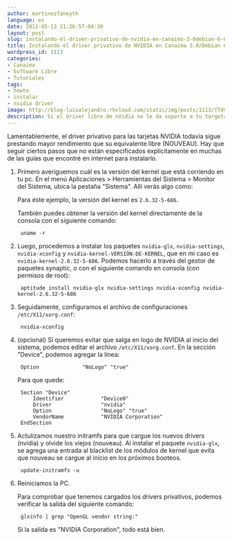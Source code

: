 ```yaml
---
author: martinezfaneyth
language: es
date: 2011-05-13 21:26:57-04:30
layout: post
slug: instalando-el-driver-privativo-de-nvidia-en-canaima-3-0debian-6-0
title: Instalando el driver privativo de NVIDIA en Canaima 3.0/Debian 6.0
wordpress_id: 1113
categories:
- Canaima
- Software Libre
- Tutoriales
tags:
- howto
- instalar
- nvidia driver
image: http://blog-luisalejandro.rhcloud.com/static/img/posts/1113/ffd9fb501ded03730b87ae2127adea53.jpg
description: Si el driver libre de nVidia no le da soporte a tu targeta gráfica, lamentablemente tendrás que utilizar el privativo.
---
```


Lamentablemente, el driver privativo para las tarjetas NVIDIA todavía sigue prestando mayor rendimiento que su equivalente libre (NOUVEAU). Hay que seguir ciertos pasos que no están especificados explícitamente en muchas de las guías que encontré en internet para instalarlo.

1. Primero averiguemos cuál es la versión del kernel que está corriendo en tu pc. En el menú Aplicaciones > Herramientas del Sistema > Monitor del Sistema, ubica la pestaña "Sistema". Allí verás algo como:

    <span class="figure figure-100" data-figure-src="http://blog-luisalejandro.rhcloud.com/static/img/posts/1113/f84b970eec7b83ffd308b8f063349d82.jpg" data-figure-href="http://blog-luisalejandro.rhcloud.com/static/img/posts/1113/f84b970eec7b83ffd308b8f063349d82.jpg"></span>

    Para éste ejemplo, la versión del kernel es `2.6.32-5-686`.

    También puedes obtener la versión del kernel directamente de la consola con el siguiente comando:

        uname -r

2. Luego, procedemos a instalar los paquetes `nvidia-glx`, `nvidia-settings`, `nvidia-xconfig` y `nvidia-kernel-VERSIÓN-DE-KERNEL`, que en mi caso es `nvidia-kernel-2.6.32-5-686`. Podemos hacerlo a través del gestor de paquetes synaptic, o con el siguiente comando en consola (con permisos de root):

        aptitude install nvidia-glx nvidia-settings nvidia-xconfig nvidia-kernel-2.6.32-5-686

3. Seguidamente, configuramos el archivo de configuraciones `/etc/X11/xorg.conf`:

        nvidia-xconfig

4. (opcional) Si queremos evitar que salga en logo de NVIDIA al inicio del sistema, podemos editar el archivo `/etc/X11/xorg.conf`. En la sección "Device", podemos agregar la línea:

        Option              "NoLogo" "true"

    Para que quede:

        Section "Device"
            Identifier            "Device0"
            Driver                "nvidia"
            Option                "NoLogo" "true"
            VendorName            "NVIDIA Corporation"
        EndSection

5. Actulizamos nuestro initramfs para que cargue los nuevos drivers (nvidia) y olvide los viejos (nouveau). Al instalar el paquete `nvidia-glx`, se agrega una entrada al blacklist de los módulos de kernel que evita que nouveau se cargue al inicio en los próximos booteos.

        update-initramfs -u

6. Reiniciamos la PC.

    Para comprobar que tenemos cargados los drivers privativos, podemos verificar la salida del siguiente comando:

        glxinfo | grep "OpenGL vendor string:"

    Si la salida es "NVIDIA Corporation", todo está bien.
